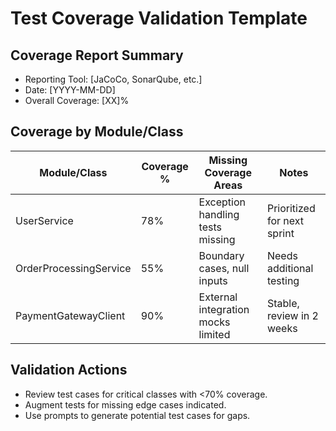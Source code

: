# Test Coverage Validation Template

## Coverage Report Summary

- Reporting Tool: [JaCoCo, SonarQube, etc.]
- Date: [YYYY-MM-DD]
- Overall Coverage: [XX]%

## Coverage by Module/Class

| Module/Class             | Coverage % | Missing Coverage Areas           | Notes                      |
|-------------------------|------------|---------------------------------|----------------------------|
| UserService             | 78%        | Exception handling tests missing| Prioritized for next sprint|
| OrderProcessingService   | 55%        | Boundary cases, null inputs      | Needs additional testing   |
| PaymentGatewayClient     | 90%        | External integration mocks limited | Stable, review in 2 weeks |

## Validation Actions

- Review test cases for critical classes with <70% coverage.
- Augment tests for missing edge cases indicated.
- Use prompts to generate potential test cases for gaps.
